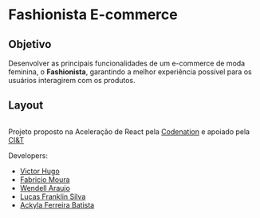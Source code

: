 # Fashionista E-commerce

## Objetivo

Desenvolver as principais funcionalidades de um e-commerce de moda feminina, 
o **Fashionista**, garantindo a melhor experiência possível para os usuários interagirem com os produtos.

## Layout

<img src="https://codenation-challenges.s3-us-west-1.amazonaws.com/ecommerce/1.png" alt="">

Projeto proposto na Aceleração de React pela [Codenation](https://www.codenation.dev) e apoiado pela [CI&T](https://br.ciandt.com/)

Developers:
* [Victor Hugo](https://github.com/Mashslek)
* [Fabricio Moura](https://github.com/fabriciordm)
* [Wendell Araujo](https://github.com/wendellaraujo)
* [Lucas Franklin Silva](https://github.com/lucasfranklinsilva)
* [Ackyla Ferreira Batista](https://github.com/AckylaF)

